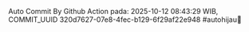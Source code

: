 Auto Commit By Github Action pada: 2025-10-12 08:43:29 WIB, COMMIT_UUID 320d7627-07e8-4fec-b129-6f29af22e948 #autohijau🗿
